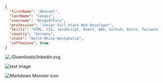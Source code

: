 

```JSON
{
  "firstName": "Akansel",
  "lastName": "Cengiz",
  "username": "WingsOfFury",
  "profession": "Junior Full Stack Web Developer",
  "skills": "HTML, CSS, JavaScript, React, AWS, Github, Astro, TailwindCSS, Cypress",
  "country": "Germany",
  "state": "North-Rhine-Westphalia",
  "coffeeLove": true
}
```


![./Downloads/linkedin.svg](https://linkedin.de)

![test image](./Downloads/arndt.jpeg)

<img src="/downloads/arndt.jpeg"
     alt="Markdown Monster icon"
     style="float: left; margin-right: 10px;" />
